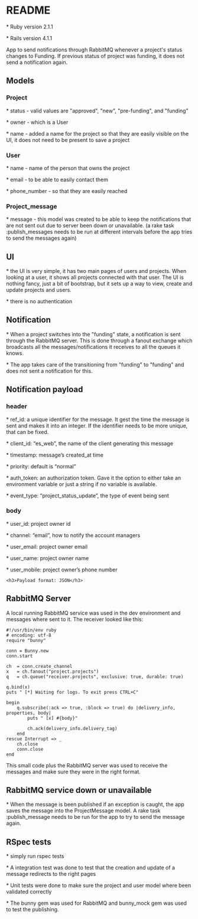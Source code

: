 <h1>README</h1>

<p>* Ruby version 2.1.1</p>
<p>* Rails version 4.1.1</p>

<p>App to send notifications through RabbitMQ whenever a project's status changes to Funding. 
If previous status of project was funding, it does not send a notification again.</p>

<div>
<h2>Models</h2>
<div>
	<h3>Project</h3>
		<p>* status - valid values are "approved", "new", "pre-funding", and "funding"</p>
		<p>* owner - which is a User</p>
		<p>* name - added a name for the project so that they are easily visible on the UI, it does not need to be present to save a project</p>
</div>

<div>
	<h3>User</h3>
		<p>* name - name of the person that owns the project</p>
		<p>* email - to be able to easily contact them</p>
		<p>* phone_number - so that they are easily reached</p>
</div>

<div>
	<h3>Project_message</h3>
		<p>* message - this model was created to be able to keep the notifications that are not sent out due to server been down or unavailable.	(a rake task :publish_messages needs to be run at different intervals before the app tries to send the messages again)</p>
</div>
<div>

<div>
	<h2>UI</h2>
		<p>* the UI is very simple, it has two main pages of users and projects. When looking at a user, it shows all projects connected with that user. The UI is nothing fancy, just a bit of bootstrap, but it sets up a way to view, create and update projects and users.</p>
		<p>* there is no authentication </p>
</div>

<div>
	<h2>Notification</h2>
		<p>* When a project switches into the "funding" state, a notification is sent through the RabbitMQ server. This is done through a fanout exchange which broadcasts all the messages/notifications it receives to all the queues it knows.</p>
		<p>* The app takes care of the transitioning from "funding" to "funding" and does not sent a notification for this.</p>
</div>

<div>
	<h2>Notification payload</h2>
		<div>
			<h3>header</h3>
				<p>* ref_id: a unique identifier for the message. It gest the time the message is sent and makes it into an integer. If the identifier needs to be more unique, that can be fixed.</p>
				<p>* client_id: “es_web”, the name of the client generating this message</p>
				<p>* timestamp: message’s created_at time</p>
				<p>*	priority: default is “normal” </p>
				<p>* auth_token: an authorization token. Gave it the option to either take an environment variable or just a string if no variable is available. </p>
				<p>* event_type: “project_status_update”, the type of event being sent</p>
		</div>
		<div>
			<h3>body</h3>
				<p>* user_id: project owner id</p>
				<p>* channel: “email”, how to notify the account managers</p>
				<p>* user_email: project owner email</p>
				<p>* user_name: project owner name</p>
				<p>* user_mobile: project owner’s phone number</p>
		</div>

	<h3>Payload format: JSON</h3>
</div>

<div>
	<h2> RabbitMQ Server </h2>
		<p>A local running RabbitMQ service was used in the dev environment and messages where sent to it. The receiver looked like this:</p>
</div>

```
#!/usr/bin/env ruby
# encoding: utf-8
require "bunny"

conn = Bunny.new
conn.start

ch  = conn.create_channel
x   = ch.fanout("project.projects")
q   = ch.queue("receiver.projects", exclusive: true, durable: true)

q.bind(x)
puts " [*] Waiting for logs. To exit press CTRL+C"

begin
	q.subscribe(:ack => true, :block => true) do |delivery_info, properties, body|
		puts " [x] #{body}"

 		ch.ack(delivery_info.delivery_tag)
 	end
rescue Interrupt => _
	ch.close
	conn.close
end
```
<div>
	<p>This small code plus the RabbitMQ server was used to receive the messages and make sure they were in the right format.</p>
</div>

<div>
	<h2>RabbitMQ service down or unavailable</h2>
		<p>* When the message is been published if an exception is caught, the app saves the message into the ProjectMessage model. A rake task :publish_message needs to be run for the app to try to send the message again.</p>	
</div>

<div>
	<h2>RSpec tests</h2>
		<p>* simply run rspec tests</p>
		<p>* A integration test was done to test that the creation and update of a message redirects to the right pages</p>
		<p>* Unit tests were done to make sure the project and user model where been validated correctly</p>
		<p>* The bunny gem was used for RabbitMQ and bunny_mock gem was used to test the publishing.</p>
</div>
